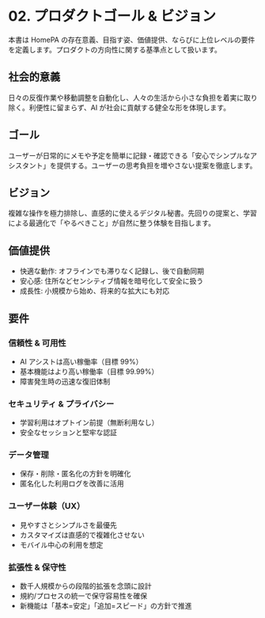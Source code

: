 # 02. プロダクトゴール & ビジョン

本書は HomePA の存在意義、目指す姿、価値提供、ならびに上位レベルの要件を定義します。プロダクトの方向性に関する基準点として扱います。

## 社会的意義

日々の反復作業や移動調整を自動化し、人々の生活から小さな負担を着実に取り除く。利便性に留まらず、AI が社会に貢献する健全な形を体現します。

## ゴール

ユーザーが日常的にメモや予定を簡単に記録・確認できる「安心でシンプルなアシスタント」を提供する。ユーザーの思考負担を増やさない提案を徹底します。

## ビジョン

複雑な操作を極力排除し、直感的に使えるデジタル秘書。先回りの提案と、学習による最適化で「やるべきこと」が自然に整う体験を目指します。

## 価値提供

- 快適な動作: オフラインでも滞りなく記録し、後で自動同期
- 安心感: 住所などセンシティブ情報を暗号化して安全に扱う
- 成長性: 小規模から始め、将来的な拡大にも対応

## 要件

### 信頼性 & 可用性

- AI アシストは高い稼働率（目標 99%）
- 基本機能はより高い稼働率（目標 99.99%）
- 障害発生時の迅速な復旧体制

### セキュリティ & プライバシー

- 学習利用はオプトイン前提（無断利用なし）
- 安全なセッションと堅牢な認証

### データ管理

- 保存・削除・匿名化の方針を明確化
- 匿名化した利用ログを改善に活用

### ユーザー体験（UX）

- 見やすさとシンプルさを最優先
- カスタマイズは直感的で複雑化させない
- モバイル中心の利用を想定

### 拡張性 & 保守性

- 数千人規模からの段階的拡張を念頭に設計
- 規約/プロセスの統一で保守容易性を確保
- 新機能は「基本=安定」「追加=スピード」の方針で推進

